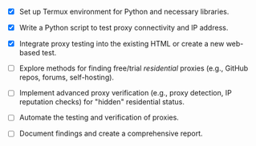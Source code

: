 - [x] Set up Termux environment for Python and necessary libraries.
- [x] Write a Python script to test proxy connectivity and IP address.
- [x] Integrate proxy testing into the existing HTML or create a new web-based test.
- [ ] Explore methods for finding free/trial *residential* proxies (e.g., GitHub repos, forums, self-hosting).
- [ ] Implement advanced proxy verification (e.g., proxy detection, IP reputation checks) for "hidden" residential status.
- [ ] Automate the testing and verification of proxies.
- [ ] Document findings and create a comprehensive report.

